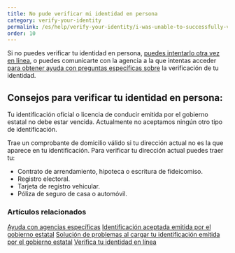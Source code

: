 ```yaml
---
title: No pude verificar mi identidad en persona
category: verify-your-identity
permalink: /es/help/verify-your-identity/i-was-unable-to-successfully-verify-my-identity-in-person/
order: 10
---
```

Si no puedes verificar tu identidad en persona, [puedes intentarlo otra vez en línea](https://login.gov/help/verify-your-identity/how-to-verify-your-identity/), o puedes comunicarte con la agencia a la que intentas acceder [para obtener ayuda con preguntas específicas sobre](https://login.gov/help/specific-agencies/overview/) la verificación de tu identidad.

## Consejos para verificar tu identidad en persona:

Tu identificación oficial o licencia de conducir emitida por el gobierno estatal no debe estar vencida. Actualmente no aceptamos ningún otro tipo de identificación.

Trae un comprobante de domicilio válido si tu dirección actual no es la que aparece en tu identificación. Para verificar tu dirección actual puedes traer tu:

* Contrato de arrendamiento, hipoteca o escritura de fideicomiso.
* Registro electoral.
* Tarjeta de registro vehicular.
* Póliza de seguro de casa o automóvil.

### Artículos relacionados

[Ayuda con agencias específicas](https://login.gov/help/specific-agencies/overview/)
[Identificación aceptada emitida por el gobierno estatal](https://login.gov/help/verify-your-identity/accepted-state-issued-identification/)
[Solución de problemas al cargar tu identificación emitida por el gobierno estatal](https://login.gov/help/verify-your-identity/troubleshoot-uploading-your-state-issued-id/)
[Verifica tu identidad en línea](https://login.gov/help/verify-your-identity/how-to-verify-your-identity/)